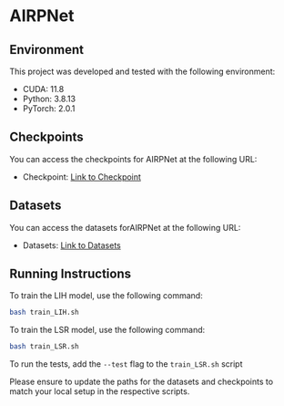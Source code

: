 # AIRPNet

## Environment

This project was developed and tested with the following environment:

- CUDA: 11.8
- Python: 3.8.13
- PyTorch: 2.0.1

## Checkpoints

You can access the checkpoints for AIRPNet at the following URL:
- Checkpoint: [Link to Checkpoint](https://drive.google.com/drive/folders/1LXiQBXPE_Gf833WSziiZWjJszaqDqLsd?usp=drive_link)

## Datasets

You can access the datasets forAIRPNet at the following URL:
- Datasets: [Link to Datasets](https://drive.google.com/drive/folders/1xmY6J-QJsseygOkwcd3lqDCMDI4jFMp0?usp=drive_link)


## Running Instructions

To train the LIH model, use the following command:

```bash
bash train_LIH.sh
```

To train the LSR model, use the following command:

```bash
bash train_LSR.sh
```

To run the tests, add the `--test` flag to the `train_LSR.sh` script


Please ensure to update the paths for the datasets and checkpoints to match your local setup in the respective scripts.
